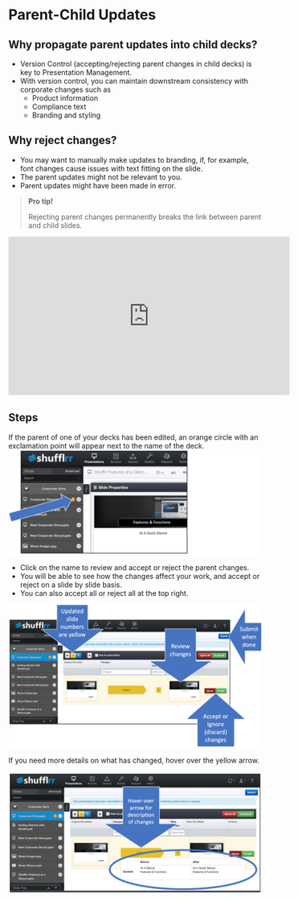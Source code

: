 # Parent-Child Updates

## Why propagate parent updates into child decks? 

* Version Control (accepting/rejecting parent changes in child decks) is key to Presentation Management.
* With version control, you can maintain downstream consistency with corporate changes such as 
	* Product information
	* Compliance text
	* Branding and styling 

## Why reject changes? 

* You may want to manually make updates to branding, if, for example, font changes cause  issues with text fitting on the slide. 
* The parent updates might not be relevant to you. 
* Parent updates might have been made in error.

>**Pro tip!**
> 
> Rejecting parent changes permanently breaks the link between parent and child slides. 

<div class="player">
<iframe width="560" height="315" src="https://www.youtube-nocookie.com/embed/TqjmJp9oQbY" title="YouTube video player" frameborder="0" allow="accelerometer; autoplay; clipboard-write; encrypted-media; gyroscope; picture-in-picture" allowfullscreen></iframe>
</div>

## Steps

If the parent of one of your decks has been edited, an orange circle with an exclamation point will appear next to the name of the deck.
![Orange icon showing that there are changes](img/presentations-acceptchanges.png)

* Click on the name to review and accept or reject the parent changes.   
* You will be able to see how the changes affect your work, and accept or reject on a slide by slide basis. 
* You can also accept all or reject all at the top right. 

![Image of accepting and rejecting changes process](img/presentations-reviewchanges.png)

If you need more details on what has changed, hover over the yellow arrow. 

![Image of accepting and rejecting changes process with hover](img/presentations-reviewchanges2.png)

